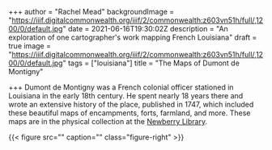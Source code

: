 +++
author = "Rachel Mead"
backgroundImage = "https://iiif.digitalcommonwealth.org/iiif/2/commonwealth:z603vn51h/full/,1200/0/default.jpg"
date = 2021-06-16T19:30:02Z
description = "An exploration of one cartographer's work mapping French Louisiana"
draft = true
image = "https://iiif.digitalcommonwealth.org/iiif/2/commonwealth:z603vn51h/full/,1200/0/default.jpg"
tags = ["louisiana"]
title = "The Maps of Dumont de Montigny"

+++
Dumont de Montigny was a French colonial officer stationed in Louisiana in the early 18th century. He spent nearly 18 years there and wrote an extensive history of the place, published in 1747, which included these beautiful maps of encampments, forts, farmland, and more. These maps are in the physical collection at the [Newberry Library](https://www.newberry.org/).

{{< figure src="" caption="" class="figure-right" >}}